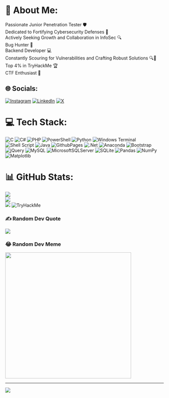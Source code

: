 # 💫 About Me:
Passionate Junior Penetration Tester 🛡️<br>Dedicated to Fortifying Cybersecurity Defenses 💼<br>Actively Seeking Growth and Collaboration in InfoSec 🔍<br>Bug Hunter 🐛 <br>Backend Developer 💻 <br>Constantly Scouring for Vulnerabilities and Crafting Robust Solutions 🔍🔨<br>Top 4% in TryHackMe  🏆<br>CTF Enthusiast 🚀


## 🌐 Socials:
[![Instagram](https://img.shields.io/badge/Instagram-%23E4405F.svg?logo=Instagram&logoColor=white)](https://instagram.com/h_p_official) [![LinkedIn](https://img.shields.io/badge/LinkedIn-%230077B5.svg?logo=linkedin&logoColor=white)](https://linkedin.com/in/harsh-prajapati13) [![X](https://img.shields.io/badge/X-black.svg?logo=X&logoColor=white)](https://x.com/h_p_official) 

# 💻 Tech Stack:
![C](https://img.shields.io/badge/c-%2300599C.svg?style=for-the-badge&logo=c&logoColor=white) ![C#](https://img.shields.io/badge/c%23-%23239120.svg?style=for-the-badge&logo=csharp&logoColor=white) ![PHP](https://img.shields.io/badge/php-%23777BB4.svg?style=for-the-badge&logo=php&logoColor=white) ![PowerShell](https://img.shields.io/badge/PowerShell-%235391FE.svg?style=for-the-badge&logo=powershell&logoColor=white) ![Python](https://img.shields.io/badge/python-3670A0?style=for-the-badge&logo=python&logoColor=ffdd54) ![Windows Terminal](https://img.shields.io/badge/Windows%20Terminal-%234D4D4D.svg?style=for-the-badge&logo=windows-terminal&logoColor=white) ![Shell Script](https://img.shields.io/badge/shell_script-%23121011.svg?style=for-the-badge&logo=gnu-bash&logoColor=white) ![Java](https://img.shields.io/badge/java-%23ED8B00.svg?style=for-the-badge&logo=openjdk&logoColor=white) ![GithubPages](https://img.shields.io/badge/github%20pages-121013?style=for-the-badge&logo=github&logoColor=white) ![.Net](https://img.shields.io/badge/.NET-5C2D91?style=for-the-badge&logo=.net&logoColor=white) ![Anaconda](https://img.shields.io/badge/Anaconda-%2344A833.svg?style=for-the-badge&logo=anaconda&logoColor=white) ![Bootstrap](https://img.shields.io/badge/bootstrap-%238511FA.svg?style=for-the-badge&logo=bootstrap&logoColor=white) ![jQuery](https://img.shields.io/badge/jquery-%230769AD.svg?style=for-the-badge&logo=jquery&logoColor=white) ![MySQL](https://img.shields.io/badge/mysql-%2300000f.svg?style=for-the-badge&logo=mysql&logoColor=white) ![MicrosoftSQLServer](https://img.shields.io/badge/Microsoft%20SQL%20Server-CC2927?style=for-the-badge&logo=microsoft%20sql%20server&logoColor=white) ![SQLite](https://img.shields.io/badge/sqlite-%2307405e.svg?style=for-the-badge&logo=sqlite&logoColor=white) ![Pandas](https://img.shields.io/badge/pandas-%23150458.svg?style=for-the-badge&logo=pandas&logoColor=white) ![NumPy](https://img.shields.io/badge/numpy-%23013243.svg?style=for-the-badge&logo=numpy&logoColor=white) ![Matplotlib](https://img.shields.io/badge/Matplotlib-%23ffffff.svg?style=for-the-badge&logo=Matplotlib&logoColor=black)
# 📊 GitHub Stats:
![](https://github-readme-stats.vercel.app/api?username=harsh-prajapati1312&theme=vue-dark&hide_border=true&include_all_commits=false&count_private=false)<br/>
![](https://github-readme-streak-stats.herokuapp.com/?user=harsh-prajapati1312&theme=vue-dark&hide_border=true)<br/>
![](https://github-readme-stats.vercel.app/api/top-langs/?username=harsh-prajapati1312&theme=vue-dark&hide_border=true&include_all_commits=false&count_private=false&layout=compact)
<img src="https://tryhackme-badges.s3.amazonaws.com/hpof1c14l.png" alt="TryHackMe">


### ✍️ Random Dev Quote
![](https://quotes-github-readme.vercel.app/api?type=horizontal&theme=radical)

### 😂 Random Dev Meme
<img src='https://randommeme-five.vercel.app/' style="height: 400px;"/>

---
[![](https://visitcount.itsvg.in/api?id=harsh-prajapati1312&icon=0&color=0)](https://visitcount.itsvg.in)

<!-- Proudly created with GPRM ( https://gprm.itsvg.in ) -->
